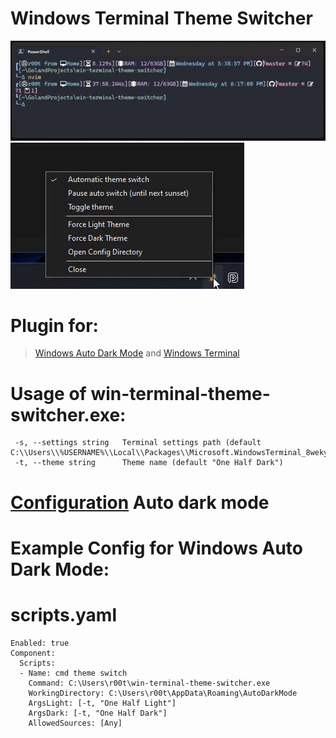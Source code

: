 # Windows Terminal Theme Switcher 

![Windows Terminal](https://github.com/IgorChicherin/win-terminal-theme-switcher/blob/master/images/terminal.gif)
![Windows Auto Dark Mode](https://github.com/IgorChicherin/win-terminal-theme-switcher/blob/master/images/auto_dark.gif)

# Plugin for:
> [Windows Auto Dark Mode](https://github.com/AutoDarkMode/Windows-Auto-Night-Mode)
> and
> [Windows Terminal](https://www.microsoft.com/store/productId/9N0DX20HK701?ocid=pdpshare)

# Usage of win-terminal-theme-switcher.exe:
```
 -s, --settings string   Terminal settings path (default C:\\Users\\%USERNAME%\\Local\\Packages\\Microsoft.WindowsTerminal_8wekyb3d8bbwe\\LocalState\\settings.json")
 -t, --theme string      Theme name (default "One Half Dark")

``` 

# [Configuration](https://github.com/AutoDarkMode/Windows-Auto-Night-Mode/wiki/How-to-add-custom-scripts) Auto dark mode 

# Example Config for Windows Auto Dark Mode:
# scripts.yaml
```
Enabled: true
Component:
  Scripts:
  - Name: cmd theme switch
    Command: C:\Users\r00t\win-terminal-theme-switcher.exe
    WorkingDirectory: C:\Users\r00t\AppData\Roaming\AutoDarkMode
    ArgsLight: [-t, "One Half Light"]
    ArgsDark: [-t, "One Half Dark"]
    AllowedSources: [Any]


    
```
